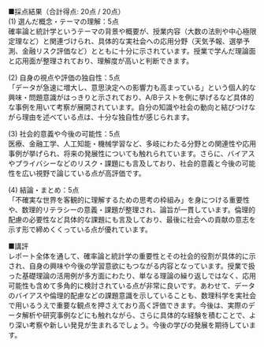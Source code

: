 ■採点結果（合計得点: 20点 / 20点）  
(1) 選んだ概念・テーマの理解：5点  
確率論と統計学というテーマの背景や概要が、授業内容（大数の法則や中心極限定理など）と関連づけられ、具体的な実社会への応用分野（天気予報、選挙予測、金融リスク評価など）とともに十分に示されています。授業で学んだ理論面と応用面が整理されており、理解度が高いと判断できます。

(2) 自身の視点や評価の独自性：5点  
「データが急速に増大し、意思決定への影響力も高まっている」という個人的な興味・問題意識がはっきりと示されており、A/Bテストを例に挙げるなど具体的な事例を用いて考察が展開されています。自分の知識や社会の動向と結びつけながら理由を述べている点は、十分な独自性が感じられます。

(3) 社会的意義や今後の可能性：5点  
医療、金融工学、人工知能・機械学習など、多岐にわたる分野との関連性や応用事例が挙げられ、将来の発展性についても触れられています。さらに、バイアスやプライバシーなどのリスク・課題にも言及しており、社会的意義と今後の可能性を広い視野で論じている点が高評価です。

(4) 結論・まとめ：5点  
「不確実な世界を客観的に理解するための思考の枠組み」を身につける重要性や、数理的リテラシーの意義・課題が整理され、論旨が一貫しています。倫理的配慮の必要性など具体的な課題にも言及しており、最後に社会への貢献の意志を示す形で締めくくっている点が優れています。

■講評  
レポート全体を通して、確率論と統計学の重要性とその社会的役割が具体的に示され、自身の興味や今後の学習意欲にもつながる内容となっています。授業で扱った基礎理論の活用例が多方面にわたり、単なる理論の繰り返しではなく、応用可能性も含めて多角的に検討されている点が非常に良いです。あわせて、データのバイアスや倫理的配慮などの課題意識を示していることも、数理科学を実社会で用いるうえで重要な観点を押さえており高く評価できます。今後は、実際のデータ解析や研究事例などにも触れながら、さらに具体的な経験を積むことで、より深い考察や新しい発見が生まれるでしょう。今後の学びの発展を期待しています。